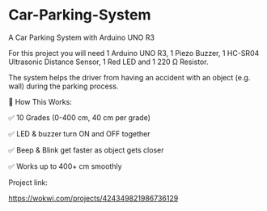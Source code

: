 # Car-Parking-System
A Car Parking System with Arduino UNO R3

For this project you will need 1 Arduino UNO R3, 1 Piezo Buzzer, 1 HC-SR04 Ultrasonic Distance Sensor, 1 Red LED and 1 220 Ω Resistor.

The system helps the driver from having an accident with an object (e.g. wall) during the parking process.

🎯 How This Works:

✅ 10 Grades (0-400 cm, 40 cm per grade)

✅ LED & buzzer turn ON and OFF together

✅ Beep & Blink get faster as object gets closer

✅ Works up to 400+ cm smoothly

Project link:

https://wokwi.com/projects/424349821986736129
